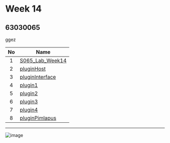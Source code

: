 # Week 14

## 63030065

ggez

| No | Name |
|:-:|-----|
|1|[S065_Lab_Week14](https://github.com/Pimlapus/S065_Lab_Week14)|
|2|[pluginHost](https://github.com/Pimlapus/pluginHost)|
|3|[pluginInterface](https://github.com/Pimlapus/pluginInterface)|
|4|[plugin1](https://github.com/Pimlapus/plugin1)|
|5|[plugin2](https://github.com/Pimlapus/plugin2)|
|6|[plugin3](https://github.com/Pimlapus/plugin3)|
|7|[plugin4](https://github.com/Pimlapus/plugin4)|
|8|[pluginPimlapus](https://github.com/Pimlapus/PluginPimlapus)|

-----------------------------------

![image](https://user-images.githubusercontent.com/92078869/145200473-701f6eba-134c-4bb2-802a-32e050b1cbf2.png)
